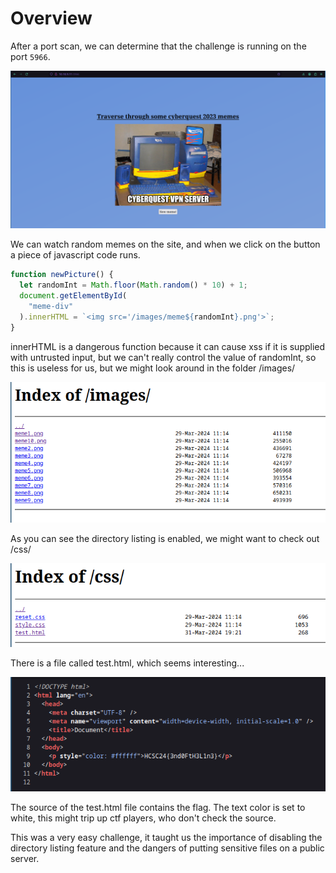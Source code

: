 # Overview
After a port scan, we can determine that the challenge is running on the port `5966`.

![](screenshots/overview.png)

We can watch random memes on the site, and when we click on the button a piece of javascript code runs.
```javascript
function newPicture() {
  let randomInt = Math.floor(Math.random() * 10) + 1;
  document.getElementById(
    "meme-div"
  ).innerHTML = `<img src='/images/meme${randomInt}.png'>`;
}
```

innerHTML is a dangerous function because it can cause xss if it is supplied with untrusted input, but we can't really control the value of randomInt, so this is useless for us, but we might look around in the folder /images/

![](screenshots/images_folder.png)

As you can see the directory listing is enabled, we might want to check out /css/

![](screenshots/css.png)

There is a file called test.html, which seems interesting...

![](screenshots/test.png)

The source of the test.html file contains the flag. The text color is set to white, this might trip up ctf players, who don't check the source.

This was a very easy challenge, it taught us the importance of disabling the directory listing feature and the dangers of putting sensitive files on a public server.
